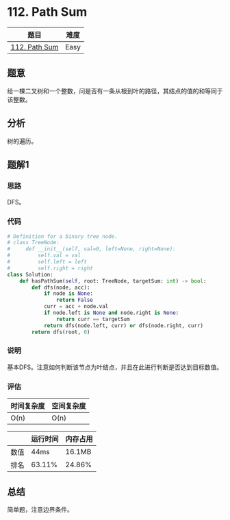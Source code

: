# 112. Path Sum

| 题目 | 难度 |
| ---- | ---- |
| [112. Path Sum](https://leetcode.com/problems/path-sum/) | Easy |

## 题意

给一棵二叉树和一个整数，问是否有一条从根到叶的路径，其结点的值的和等同于该整数。

## 分析

树的遍历。

## 题解1

### 思路

DFS。

### 代码

```python
# Definition for a binary tree node.
# class TreeNode:
#     def __init__(self, val=0, left=None, right=None):
#         self.val = val
#         self.left = left
#         self.right = right
class Solution:
    def hasPathSum(self, root: TreeNode, targetSum: int) -> bool:
        def dfs(node, acc):
            if node is None:
                return False
            curr = acc + node.val
            if node.left is None and node.right is None:
                return curr == targetSum
            return dfs(node.left, curr) or dfs(node.right, curr)
        return dfs(root, 0)
```

### 说明

基本DFS。注意如何判断该节点为叶结点，并且在此进行判断是否达到目标数值。

### 评估

| 时间复杂度 | 空间复杂度 |
| ---- | ---- |
| O(n) | O(n) |

| | 运行时间 | 内存占用 |
| ---- | ---- | ---- |
| 数值 | 44ms | 16.1MB |
| 排名 | 63.11% | 24.86% |

## 总结

简单题，注意边界条件。
